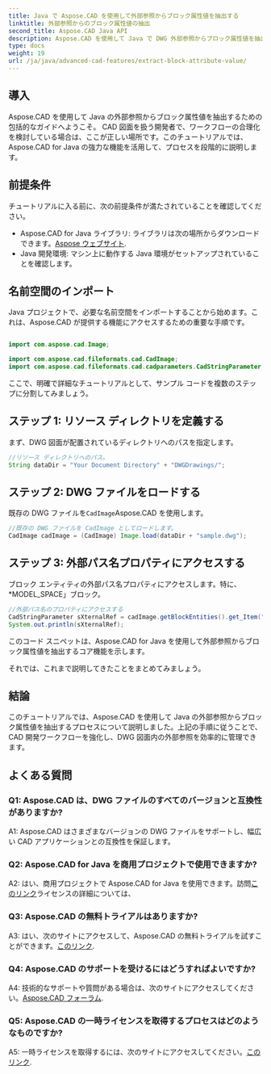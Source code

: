```yaml
---
title: Java で Aspose.CAD を使用して外部参照からブロック属性値を抽出する
linktitle: 外部参照からのブロック属性値の抽出
second_title: Aspose.CAD Java API
description: Aspose.CAD を使用して Java で DWG 外部参照からブロック属性値を抽出するチュートリアルをご覧ください。 CAD 開発ワークフローを簡単に強化します。
type: docs
weight: 19
url: /ja/java/advanced-cad-features/extract-block-attribute-value/
---
```

## 導入

Aspose.CAD を使用して Java の外部参照からブロック属性値を抽出するための包括的なガイドへようこそ。 CAD 図面を扱う開発者で、ワークフローの合理化を検討している場合は、ここが正しい場所です。このチュートリアルでは、Aspose.CAD for Java の強力な機能を活用して、プロセスを段階的に説明します。

## 前提条件

チュートリアルに入る前に、次の前提条件が満たされていることを確認してください。

-  Aspose.CAD for Java ライブラリ: ライブラリは次の場所からダウンロードできます。[Aspose ウェブサイト](https://releases.aspose.com/cad/java/).
- Java 開発環境: マシン上に動作する Java 環境がセットアップされていることを確認します。

## 名前空間のインポート

Java プロジェクトで、必要な名前空間をインポートすることから始めます。これは、Aspose.CAD が提供する機能にアクセスするための重要な手順です。

```java

import com.aspose.cad.Image;

import com.aspose.cad.fileformats.cad.CadImage;
import com.aspose.cad.fileformats.cad.cadparameters.CadStringParameter;
```

ここで、明確で詳細なチュートリアルとして、サンプル コードを複数のステップに分割してみましょう。

## ステップ 1: リソース ディレクトリを定義する

まず、DWG 図面が配置されているディレクトリへのパスを指定します。

```java
//リソース ディレクトリへのパス。
String dataDir = "Your Document Directory" + "DWGDrawings/";
```

## ステップ 2: DWG ファイルをロードする

既存の DWG ファイルを`CadImage`Aspose.CAD を使用します。

```java
//既存の DWG ファイルを CadImage としてロードします。
CadImage cadImage = (CadImage) Image.load(dataDir + "sample.dwg");
```

## ステップ 3: 外部パス名プロパティにアクセスする

ブロック エンティティの外部パス名プロパティにアクセスします。特に、*MODEL_SPACE」ブロック。

```java
//外部パス名のプロパティにアクセスする
CadStringParameter sXternalRef = cadImage.getBlockEntities().get_Item("*MODEL_SPACE").getXRefPathName();
System.out.println(sXternalRef);
```

このコード スニペットは、Aspose.CAD for Java を使用して外部参照からブロック属性値を抽出するコア機能を示します。

それでは、これまで説明してきたことをまとめてみましょう。

## 結論

このチュートリアルでは、Aspose.CAD を使用して Java の外部参照からブロック属性値を抽出するプロセスについて説明しました。上記の手順に従うことで、CAD 開発ワークフローを強化し、DWG 図面内の外部参照を効率的に管理できます。

## よくある質問

### Q1: Aspose.CAD は、DWG ファイルのすべてのバージョンと互換性がありますか?

A1: Aspose.CAD はさまざまなバージョンの DWG ファイルをサポートし、幅広い CAD アプリケーションとの互換性を保証します。

### Q2: Aspose.CAD for Java を商用プロジェクトで使用できますか?

 A2: はい、商用プロジェクトで Aspose.CAD for Java を使用できます。訪問[このリンク](https://purchase.aspose.com/buy)ライセンスの詳細については、

### Q3: Aspose.CAD の無料トライアルはありますか?

 A3: はい、次のサイトにアクセスして、Aspose.CAD の無料トライアルを試すことができます。[このリンク](https://releases.aspose.com/).

### Q4: Aspose.CAD のサポートを受けるにはどうすればよいですか?

 A4: 技術的なサポートや質問がある場合は、次のサイトにアクセスしてください。[Aspose.CAD フォーラム](https://forum.aspose.com/c/cad/19).

### Q5: Aspose.CAD の一時ライセンスを取得するプロセスはどのようなものですか?

 A5: 一時ライセンスを取得するには、次のサイトにアクセスしてください。[このリンク](https://purchase.aspose.com/temporary-license/).